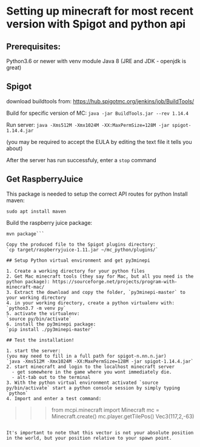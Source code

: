 # Setting up minecraft for most recent version with Spigot and python api

## Prerequisites:
Python3.6 or newer with venv module
Java 8 (JRE and JDK - openjdk is great)

## Spigot

download buildtools from:
https://hub.spigotmc.org/jenkins/job/BuildTools/

Build for specific version of MC:
`java -jar BuildTools.jar --rev 1.14.4`

Run server:
`java -Xms512M -Xmx1024M -XX:MaxPermSize=128M -jar spigot-1.14.4.jar`

(you may be required to accept the EULA by editing the text file it tells you about)

After the server has run successfuly, enter a `stop` command

## Get RaspberryJuice
This package is needed to setup the correct API routes for python
Install maven:

`sudo apt install maven`

Build the raspberry juice package:
```git clone https://github.com/zhuowei/RaspberryJuice
mvn package```

Copy the produced file to the Spigot plugins directory:
`cp target/raspberryjuice-1.11.jar ~/mc_python/plugins/`

## Setup Python virtual environment and get py3minepi

1. Create a working directory for your python files
2. Get Mac minecraft tools (they say for Mac, but all you need is the python package): https://sourceforge.net/projects/program-with-minecraft-mac/
3. Extract the download and copy the folder, `py3minepi-master` to your working directory
4. in your working directory, create a python virtualenv with:
`python3.7 -m venv py`
5. activate the virtualenv:
`source py/bin/activate`
6. install the py3minepi package:
`pip install ./py3minepi-master`

## Test the installation!

1. start the server:
(you may need to fill in a full path for spigot-n.nn.n.jar)
`java -Xms512M -Xmx1024M -XX:MaxPermSize=128M -jar spigot-1.14.4.jar`
2. start minecraft and login to the localhost minecraft server
  - get somewhere in the game where you wont immediately die.
  - alt-tab out to the terminal
3. With the python virtual environment activated `source py/bin/activate` start a python console session by simply typing  `python`
4. Import and enter a test command:
```
>>> from mcpi.minecraft import Minecraft
>>> mc = Minecraft.create()
>>> mc.player.getTilePos()
Vec3(117,2,-63)
```

It's important to note that this vector is not your absolute position in the world, but your position relative to your spawn point.
